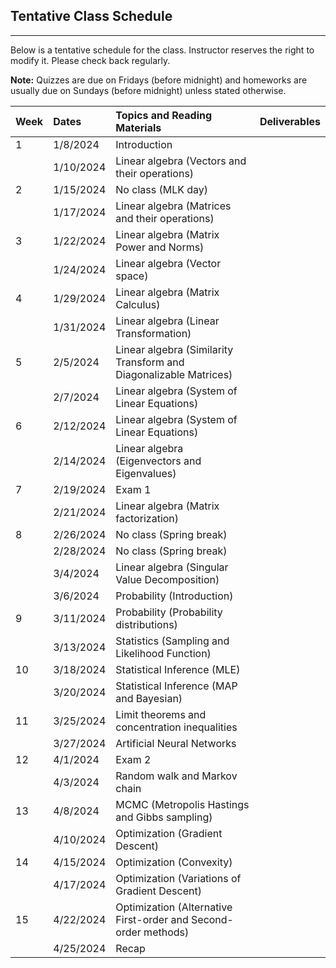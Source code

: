 ## Tentative Class Schedule
---
 Below is a tentative schedule for the class. Instructor reserves the right to modify it. Please check back regularly. 

**Note:** Quizzes are due on Fridays (before midnight) and homeworks are usually due on Sundays (before midnight) unless stated otherwise.

| Week |    Dates   |    Topics and Reading Materials                             |      Deliverables        |
|------|:-----------|:------------------------------------------------------------|:-------------------------|
| 1    | 1/8/2024   | Introduction                                                |                          |
|      | 1/10/2024  | Linear algebra (Vectors and their operations)               |                          | 
| 2    | 1/15/2024  | No class (MLK day)                                          |                          |
|      | 1/17/2024  | Linear algebra (Matrices and their operations)              |                          |
| 3    | 1/22/2024  | Linear algebra (Matrix Power and Norms)                     |                          |
|      | 1/24/2024  | Linear algebra (Vector space)                               |                          | 
| 4    | 1/29/2024  | Linear algebra (Matrix Calculus)                            |                          |
|      | 1/31/2024  | Linear algebra (Linear Transformation)                      |                          | 
| 5    | 2/5/2024   | Linear algebra (Similarity Transform and Diagonalizable Matrices) |                    |
|      | 2/7/2024   | Linear algebra (System of Linear Equations)                 |                          |
| 6    | 2/12/2024  | Linear algebra (System of Linear Equations)                 |                          |
|      | 2/14/2024  | Linear algebra (Eigenvectors and Eigenvalues)               |                          |
| 7    | 2/19/2024  | Exam 1                                                      |                          |
|      | 2/21/2024  | Linear algebra (Matrix factorization)                       |                          |
| 8    | 2/26/2024  | No class (Spring break)                                     |                          | 
|      | 2/28/2024  | No class (Spring break)                                     |                          |
|      | 3/4/2024   | Linear algebra (Singular Value Decomposition)               |                          |
|      | 3/6/2024   | Probability (Introduction)                                  |                          |
| 9    | 3/11/2024  | Probability (Probability distributions)                     |                          |
|      | 3/13/2024  | Statistics (Sampling and Likelihood Function)               |                          |
| 10   | 3/18/2024  | Statistical Inference (MLE)                                 |                          |
|      | 3/20/2024  | Statistical Inference (MAP and Bayesian)                    |                          |
| 11   | 3/25/2024  | Limit theorems and concentration inequalities               |                          |
|      | 3/27/2024  | Artificial Neural Networks                                  |                          |
| 12   | 4/1/2024   | Exam 2                                                      |                          |
|      | 4/3/2024   | Random walk and Markov chain                                |                          |
| 13   | 4/8/2024   | MCMC (Metropolis Hastings and Gibbs sampling)               |                          |
|      | 4/10/2024  | Optimization (Gradient Descent)                             |                          |          
| 14   | 4/15/2024  | Optimization (Convexity)                                    |                          |
|      | 4/17/2024  | Optimization (Variations of Gradient Descent)               |                          |
| 15   | 4/22/2024  | Optimization (Alternative First-order and Second-order methods)  |                     |
|      | 4/25/2024  | Recap                                                       |                          |
